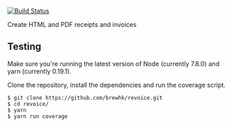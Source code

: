 [![Build Status](https://travis-ci.org/brewhk/revoice.svg?branch=master)](https://travis-ci.org/brewhk/revoice)

Create HTML and PDF receipts and invoices

## Testing

Make sure you're running the latest version of Node (currently 7.8.0) and yarn (currently 0.19.1).

Clone the repository, install the dependencies and run the coverage script.

```
$ git clone https://github.com/brewhk/revoice.git
$ cd revoice/
$ yarn
$ yarn run coverage
```
